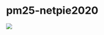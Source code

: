 # pm25-netpie2020

![](https://camo.githubusercontent.com/706d873f6ab8298a47cbca2a23332becd391cc85/68747470733a2f2f692e696d6775722e636f6d2f635457444e31546c2e706e67)